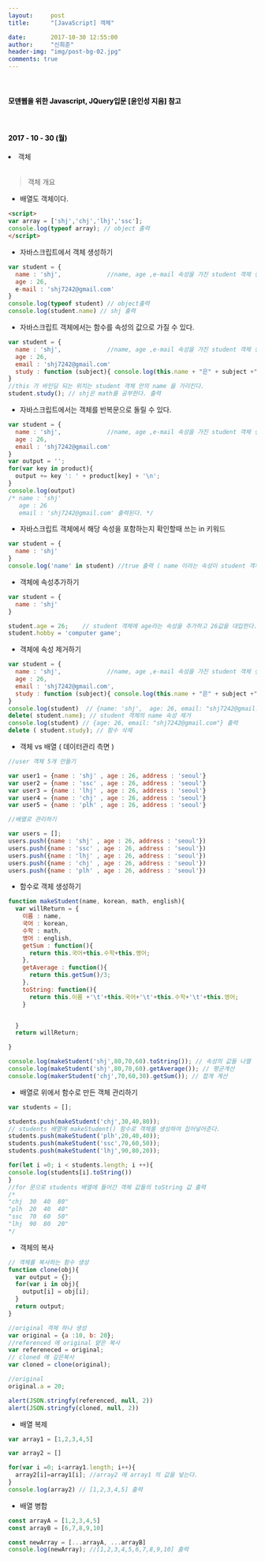```yaml
---
layout:     post
title:      "[JavaScript] 객체"

date:       2017-10-30 12:55:00
author:     "신희준"
header-img: "img/post-bg-02.jpg"
comments: true
---
```


<head>
 <meta property="og:type" content="website">
 <meta property="og:title" content="JavaScript 객체">
 <meta property="og:description" content="JavaScript 객체">
 <meta property="og:url" content="http://shj7242.github.io/2017/10/30/JavaScript4/">

 <meta name="twitter:card" content="summary">
  <meta name="twitter:title" content="JavaScript 객체">
  <meta name="twitter:description" content="JavaScript 객체">
  <meta name="FACEBOOK:domain" content="http://shj7242.github.io/2017/10/30/JavaScript4/">
  <meta name="facebook:card" content="summary">
   <meta name="facebook:title" content="JavaScript 객체">
   <meta name="facebook:description" content="JavaScript 객체">
   <meta name="facebook:domain" content="http://shj7242.github.io/2017/10/30/JavaScript4/">


 </head>

<br>
<H4 style ="font-weight:bold; color:black;"> 모덴웹을 위한 Javascript, JQuery입문 [윤인성 지음] 참고</H4>
<br>
<H4 style ="font-weight:bold; color : black">2017 - 10 - 30 (월)</H4>
<li>객체</li>
<br>

>객체 개요

* 배열도 객체이다.

~~~html
<script>
var array = ['shj','chj','lhj','ssc'];
console.log(typeof array); // object 출력
</script>
~~~

* 자바스크립트에서 객체 생성하기

~~~javascript
var student = {
  name : 'shj',             //name, age ,e-mail 속성을 가진 student 객체 생성
  age : 26,
  e-mail : 'shj7242@gmail.com'
}
console.log(typeof student) // object출력
console.log(student.name) // shj 출력
~~~

* 자바스크립트 객체에서는 함수를 속성의 값으로 가질 수 있다.

~~~javascript
var student = {
  name : 'shj',             //name, age ,e-mail 속성을 가진 student 객체 생성
  age : 26,
  email : 'shj7242@gmail.com'
  study : function (subject){ console.log(this.name + "은" + subject +"를 공부한다.") }
}
//this 가 바인딩 되는 위치는 student 객체 안의 name 을 가리킨다.
student.study(); // shj은 math를 공부한다. 출력
~~~

* 자바스크립트에서는 객체를 반복문으로 돌릴 수 있다.

~~~javascript
var student = {
  name : 'shj',             //name, age ,e-mail 속성을 가진 student 객체 생성
  age : 26,
  email : 'shj7242@gmail.com'
}
var output = '';
for(var key in product){
  output += key ': ' + product[key] + '\n';
}
console.log(output)
/* name : 'shj'
   age : 26
   email : 'shj7242@gmail.com' 출력된다. */
~~~

* 자바스크립트 객체에서 해당 속성을 포함하는지 확인할때 쓰는 in 키워드

~~~JavaScript
var student = {
  name : 'shj'
}
console.log('name' in student) //true 출력 ( name 이라는 속성이 student 객체에 있는지 확인한다 .)
~~~

* 객체에 속성추가하기

~~~JavaScript
var student = {
  name : 'shj'
}

student.age = 26;    // student 객체에 age라는 속성을 추가하고 26값을 대입한다.
student.hobby = 'computer game';
~~~

* 객체에 속성 제거하기

~~~javascript
var student = {
  name : 'shj',             //name, age ,e-mail 속성을 가진 student 객체 생성
  age : 26,
  email : 'shj7242@gmail.com',
  study : function (subject){ console.log(this.name + "은" + subject +"를 공부한다.")
}
console.log(student)  // {name: 'shj',  age: 26, email: "shj7242@gmail.com"} 출력
delete( student.name); // student 객체의 name 속성 제거
console.log(student) // {age: 26, email: "shj7242@gmail.com"} 출력
delete ( student.study); // 함수 삭제
~~~

* 객체 vs 배열 ( 데이터관리 측면 )

~~~javascript
//user 객체 5개 만들기

var user1 = {name : 'shj' , age : 26, address : 'seoul'}
var user2 = {name : 'ssc' , age : 26, address : 'seoul'}
var user3 = {name : 'lhj' , age : 26, address : 'seoul'}
var user4 = {name : 'chj' , age : 26, address : 'seoul'}
var user5 = {name : 'plh' , age : 26, address : 'seoul'}

//배열로 관리하기

var users = [];
users.push({name : 'shj' , age : 26, address : 'seoul'})
users.push({name : 'ssc' , age : 26, address : 'seoul'})
users.push({name : 'lhj' , age : 26, address : 'seoul'})
users.push({name : 'chj' , age : 26, address : 'seoul'})
users.push({name : 'plh' , age : 26, address : 'seoul'})
~~~

* 함수로 객체 생성하기

~~~javascript
function makeStudent(name, korean, math, english){
  var willReturn = {
    이름 : name,
    국어 : korean,
    수학 : math,
    영어 : english,
    getSum : function(){
      return this.국어+this.수학+this.영어;
    },
    getAverage : function(){
      return this.getSum()/3;
    },
    toString: function(){
      return this.이름 +'\t'+this.국어+'\t'+this.수학+'\t'+this.영어;
    }


  }
  return willReturn;

}

console.log(makeStudent('shj',80,70,60).toString()); // 속성의 값들 나열
console.log(makeStudent('shj',80,70,60).getAverage()); // 평균계산
console.log(makerStudent('chj',70,60,30).getSum()); // 합계 계산
~~~

* 배열로 위에서 함수로 만든 객체 관리하기

~~~javascript
var students = [];

students.push(makeStudent('chj',30,40,80));
// students 배열에 makeStudent() 함수로 객체를 생성하여 집어넣어준다.
students.push(makeStudent('plh',20,40,40));
students.push(makeStudent('ssc',70,60,50));
students.push(makeStudent('lhj',90,80,20));

for(let i =0; i < students.length; i ++){
console.log(students[i].toString())
}
//for 문으로 students 배열에 들어간 객체 값들의 toString 값 출력
/*
"chj  30  40  80"
"plh  20  40  40"
"ssc  70  60  50"
"lhj  90  80  20"
*/
~~~


* 객체의 복사

~~~javascript
// 객체를 복사하는 함수 생성
function clone(obj){
  var output = {};
  for(var i in obj){
    output[i] = obj[i];
  }
  return output;
}

//original 객체 하나 생성
var original = {a :10, b: 20};
//referenced 에 original 얕은 복사
var refereneced = original;
// cloned 에 깊은복사
var cloned = clone(original);

//original
original.a = 20;

alert(JSON.stringfy(referenced, null, 2))
alert(JSON.stringfy(cloned, null, 2))
~~~

* 배열 복제


~~~javascript
var array1 = [1,2,3,4,5]

var array2 = []

for(var i =0; i<array1.length; i++){
  array2[i]=array1[i]; //array2 에 array1 의 값을 넣는다.
}
console.log(array2) // [1,2,3,4,5] 출력
~~~

* 배열 병합

~~~javascript
const arrayA = [1,2,3,4,5]
const arrayB = [6,7,8,9,10]

const newArray = [...arrayA, ...arrayB]
console.log(newArray); //[1,2,3,4,5,6,7,8,9,10] 출력
~~~
